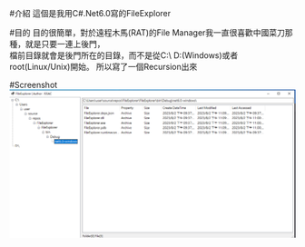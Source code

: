 #介紹
這個是我用C#.Net6.0寫的FileExplorer   

#目的
目的很簡單，對於遠程木馬(RAT)的File Manager我一直很喜歡中國菜刀那種，就是只要一連上後門，   
檔前目錄就會是後門所在的目錄，而不是從C:\ D:\(Windows)或者root(Linux/Unix)開始。
所以寫了一個Recursion出來

#Screenshot
![](1.png)
